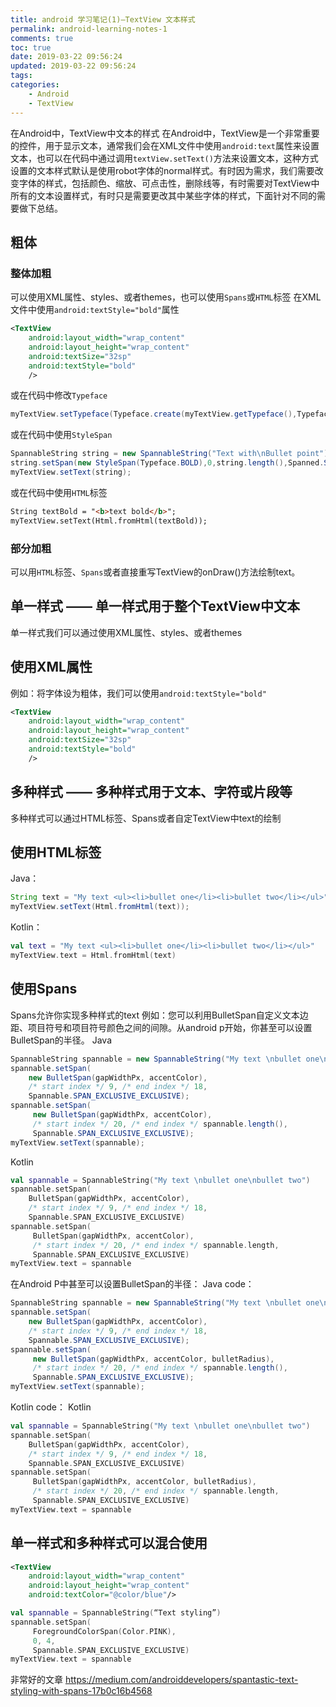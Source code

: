 ```yaml
---
title: android 学习笔记(1)—TextView 文本样式
permalink: android-learning-notes-1
comments: true
toc: true
date: 2019-03-22 09:56:24
updated: 2019-03-22 09:56:24
tags:
categories:
    - Android
    - TextView
---
```


在Android中，TextView中文本的样式
在Android中，TextView是一个非常重要的控件，用于显示文本，通常我们会在XML文件中使用`android:text`属性来设置文本，也可以在代码中通过调用`textView.setText()`方法来设置文本，这种方式设置的文本样式默认是使用robot字体的normal样式。有时因为需求，我们需要改变字体的样式，包括颜色、缩放、可点击性，删除线等，有时需要对TextView中所有的文本设置样式，有时只是需要更改其中某些字体的样式，下面针对不同的需要做下总结。

## 粗体
### 整体加粗
可以使用XML属性、styles、或者themes，也可以使用`Spans`或`HTML`标签
在XML文件中使用`android:textStyle="bold"`属性
``` XML
<TextView
    android:layout_width="wrap_content"
    android:layout_height="wrap_content"
    android:textSize="32sp"
    android:textStyle="bold"
    />
```

或在代码中修改`Typeface`
```java
myTextView.setTypeface(Typeface.create(myTextView.getTypeface(),Typeface.BOLD));
```

或在代码中使用`StyleSpan`
```java
SpannableString string = new SpannableString("Text with\nBullet point");
string.setSpan(new StyleSpan(Typeface.BOLD),0,string.length(),Spanned.SPAN_EXCLUSIVE_EXCLUSIVE);
myTextView.setText(string);
```

或在代码中使用`HTML`标签
```HTML
String textBold = "<b>text bold</b>";
myTextView.setText(Html.fromHtml(textBold));
```

### 部分加粗
可以用`HTML`标签、`Spans`或者直接重写TextView的onDraw()方法绘制text。

## 单一样式 —— 单一样式用于整个TextView中文本
单一样式我们可以通过使用XML属性、styles、或者themes

## 使用XML属性
例如：将字体设为粗体，我们可以使用`android:textStyle="bold"`

```XML
<TextView
    android:layout_width="wrap_content"
    android:layout_height="wrap_content"
    android:textSize="32sp"
    android:textStyle="bold"
    />
```

## 多种样式 —— 多种样式用于文本、字符或片段等
多种样式可以通过HTML标签、Spans或者自定TextView中text的绘制
## 使用HTML标签
Java：
```Java
String text = "My text <ul><li>bullet one</li><li>bullet two</li></ul>";
myTextView.setText(Html.fromHtml(text));
```

Kotlin：
```Kotlin
val text = "My text <ul><li>bullet one</li><li>bullet two</li></ul>"
myTextView.text = Html.fromHtml(text)
```
## 使用Spans
Spans允许你实现多种样式的text
例如：您可以利用BulletSpan自定义文本边距、项目符号和项目符号颜色之间的间隙。从android p开始，你甚至可以设置BulletSpan的半径。
Java
```Java
SpannableString spannable = new SpannableString("My text \nbullet one\nbullet two");
spannable.setSpan(
    new BulletSpan(gapWidthPx, accentColor),
    /* start index */ 9, /* end index */ 18,
    Spannable.SPAN_EXCLUSIVE_EXCLUSIVE);
spannable.setSpan(
     new BulletSpan(gapWidthPx, accentColor),
     /* start index */ 20, /* end index */ spannable.length(),
     Spannable.SPAN_EXCLUSIVE_EXCLUSIVE);
myTextView.setText(spannable);
```
Kotlin
```Kotlin
val spannable = SpannableString("My text \nbullet one\nbullet two")
spannable.setSpan(
    BulletSpan(gapWidthPx, accentColor),
    /* start index */ 9, /* end index */ 18,
    Spannable.SPAN_EXCLUSIVE_EXCLUSIVE)
spannable.setSpan(
     BulletSpan(gapWidthPx, accentColor),
     /* start index */ 20, /* end index */ spannable.length,
     Spannable.SPAN_EXCLUSIVE_EXCLUSIVE)
myTextView.text = spannable
```
在Android P中甚至可以设置BulletSpan的半径：
Java code：
```Java
SpannableString spannable = new SpannableString("My text \nbullet one\nbullet two");
spannable.setSpan(
    new BulletSpan(gapWidthPx, accentColor),
    /* start index */ 9, /* end index */ 18,
    Spannable.SPAN_EXCLUSIVE_EXCLUSIVE);
spannable.setSpan(
     new BulletSpan(gapWidthPx, accentColor, bulletRadius),
     /* start index */ 20, /* end index */ spannable.length(),
     Spannable.SPAN_EXCLUSIVE_EXCLUSIVE);
myTextView.setText(spannable);
```
Kotlin code：
Kotlin
```Kotlin
val spannable = SpannableString("My text \nbullet one\nbullet two")
spannable.setSpan(
    BulletSpan(gapWidthPx, accentColor),
    /* start index */ 9, /* end index */ 18,
    Spannable.SPAN_EXCLUSIVE_EXCLUSIVE)
spannable.setSpan(
     BulletSpan(gapWidthPx, accentColor, bulletRadius),
     /* start index */ 20, /* end index */ spannable.length,
     Spannable.SPAN_EXCLUSIVE_EXCLUSIVE)
myTextView.text = spannable
```

## 单一样式和多种样式可以混合使用
``` XML
<TextView
    android:layout_width="wrap_content"
    android:layout_height="wrap_content"
    android:textColor="@color/blue"/>
```
```Kotlin
val spannable = SpannableString(“Text styling”)
spannable.setSpan(
     ForegroundColorSpan(Color.PINK), 
     0, 4, 
     Spannable.SPAN_EXCLUSIVE_EXCLUSIVE)
myTextView.text = spannable
```

非常好的文章
<https://medium.com/androiddevelopers/spantastic-text-styling-with-spans-17b0c16b4568>